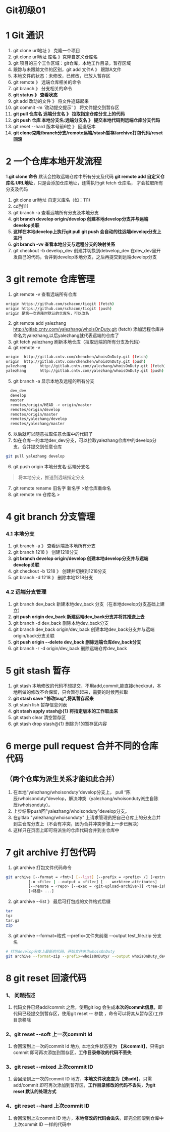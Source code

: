 # Git初级01

# 1 Git 通识
1. git clone url地址 》 克隆一个项目 
2. git clone url地址 库名  》克隆自定义仓库名
3. git 项目的三个工作区域：git仓库，本地工作目录，暂存区域
4. 跟踪与未跟踪文件的区别，git add  文件A   》 跟踪A文件
5. 本地文件的状态：未修改，已修改，已放入暂存区
6. git remote 》 远端仓库相关的命令
7. git branch 》 分支相关的命令
8. **git status 》 查看状态**
8. git add 改动的文件 》 将文件追踪起来
9. git commit -m '改动提交提示' 》 将文件提交到暂存区
10. **git pull 仓库名 远端分支名 》 拉取指定仓库分支上的代码**
11. **git push 仓库 本地分支名:远端分支名 》 提交本地代码到远端仓库分支代码**
8. git reset --hard 版本号前6位 》 回退版本
9. **git clone克隆/branch分支/remote远端/stash暂存/archive打包代码/reset回滚**

# 2 一个仓库本地开发流程

1.**git clone 命令** 默认会拉取远端仓库中所有分支及代码
**git remote add 自定义仓库名 URL地址**，只是会添加仓库地址，还需执行git fetch 仓库名， 才会拉取所有分支及代码 
1. git clone url地址 自定义库名（如：111)
2. cd到111
3. git branch -a 查看远端所有分支及本地分支
4. **git branch develop origin/develop 创建本地develop分支并与远端develop关联**
5. **这样在本地develop上执行git pull git push 会自动的往远端develop分支上进行**
6. **git branch -vv 查看本地分支与远程分支的映射关系**
5. git checkout -b develop_dev     创建并切换到debvelop_dev  在dev_dev里开发自己的代码，合并到develop本地分支，之后再提交到远端develop分支

# 3 git remote 仓库管理
1. git remote -v 查看远端所有仓库

```bash
origin https://github.com/schacon/ticgit (fetch)
origin https://github.com/schacon/ticgit (push)
origin 是第一次克隆时默认的仓库名，可以改名
```

2. git remote add yalezhang http://gitlab.cntv.com/yalezhang/whoisOnDuty.git (fetch)
添加远程仓库并命名为yalezhang,以后yalezhang就代表远端的仓库了
3. git fetch yalezhang 刷新本地仓库（拉取远端的所有分支及代码）
4. git remote -v

```bash
origin  http://gitlab.cntv.com/chenchen/whoisOnDuty.git (fetch)
origin  http://gitlab.cntv.com/chenchen/whoisOnDuty.git (push)
yalezhang      http://gitlab.cntv.com/yalezhang/whoisOnDuty.git (fetch)
yalezhang      http://gitlab.cntv.com/yalezhang/whoisOnDuty.git (push)
```

5. git branch -a 显示本地及远程的所有分支

```bash
  dev_dev
  develop
  master
  remotes/origin/HEAD -> origin/master
  remotes/origin/develop
  remotes/origin/master
  remotes/yalezhang/develop
  remotes/yalezhang/master
```
6. 以后就可以随意拉取任意仓库中的代码了
7. 如在仓库一的本地dev_dev分支，可以拉取yalezhang仓库中的develop分支，合并提交到任意仓库

```bash
git pull yalezhang develop
```
6. git push origin 本地分支名:远端分支名
>将本地分支，推送到远端指定分支
7. git remote rename 旧名字 新名字  >给仓库重命名
8. git remote rm 仓库名 >

# 4 git branch 分支管理

### 4.1 本地分支
1. git branch -a 》 查看远端及本地所有分支
2. git branch 1218 》 创建1218分支
3. **git branch develop origin/develop 创建本地develop分支并与远端develop关联**
4. git checkout -b 1218 》 创建并切换到1218分支
5. git branch -d 1218 》 删除本地1218分支

### 4.2 远端分支管理
1. git branch dev_back 新建本地dev_back 分支（在本地develop分支基础上建立）
2. **git push origin dev_back 新建远端dev_back分支并将其推送上去**
3. git branch -d dev_back 删除本地dev_back分支
4. git branch dev_back origin/dev_back 创建本地dev_back分支并与远端origin/back分支关联
6. **git push origin --delete dev_back
删除远端仓库dev_back分支**
7. git branch -r -d origin/dev_back 删除远端仓库dev_back

# 5 git stash 暂存
1. git stash 本地修改的代码不想提交，不用add,commit,能直接checkout，本地所做的修改不会保留，只会暂存起来，需要的时候再拉取
2. **git stash save "修改bug",将其暂存起来**
3. git stash lish 暂存信息列表
4. **git stash apply stash@{1} 将指定版本的工作取出来**
5. git stash clear 清空暂存区
6. git stash drop stash@{1} 删除为1的暂存区内容

# 6 merge pull request 合并不同的仓库代码
## （两个仓库为派生关系才能如此合并）
1. 在本地“yalezhang/whoisonduty”develop分支上， pull “陈辰/whoisonduty”develop，解决冲突（yalezhang/whoisonduty派生自陈辰/whoisonduty）。
2. 上步结果push回"yalezhang/whoisonduty"develop分支。
3. 在gitlab "yalezhang/whoisonduty" 上请求管理员把自己仓库上的分支合并到主仓库分支上（不会有冲突，因为合并冲突步骤上一步已解决）
4. 这样只在页面上即可将派生的仓库代码合并到主仓库中

# 7 git archive 打包代码
1. git archive 打包文件代码命令

```bash
git archive [--format = <fmt>] [--list] [--prefix = <prefix> /] [<extra>]
	      [-o <file> | --output = <file>] [ -  worktree-attributes]
	      [--remote = <repo> [--exec = <git-upload-archive>]] <tree-ish>
	      [<路径> ...]
```

2. git archive --list 》 最后可打包成的文件格式后缀

```bash
tar
tgz
tar.gz
zip
```

3. git archive --format=格式 --prefix=文件夹前缀 --output test_file.zip 分支名

```bash
# 打包develop分支上最新的代码，开始文件夹为whoisOnDuty
git archive --format=zip --prefix=whoisOnDuty/ --output whoisOnDuty_develop_0515ff76.zip develop
```

# 8 git reset 回滚代码

### 1、 问题描述
1. 代码文件已经add/commit 之后，使用git log 会生成**本次的commit信息**，即代码已经提交到暂存区，使用git reset -- 参数 ，命令可以将其从暂存区/工作目录移除

### 2、git reset --soft 上一次commit Id
1. 会回滚到上一次的commit Id 地方, 本地文件状态变为 **【未commit】**，只需git commit 即可再次添加到暂存区，**工作目录修改的代码不丢失**

### 3、git reset --mixed 上次commit ID
1. 会回滚到上一次的commit ID 地方，**本地文件状态变为【未add】**，只需add/commit 即可再次添加到暂存区，**工作目录修改的代码不丢失，为git reset 默认的处理方式**

### 4、git reset --hard 上次commit ID
1. 会回滚到上次commit ID 地方，**本地修改的代码会丢失**，即完全回滚到仓库中上次commit ID 一样的代码中
